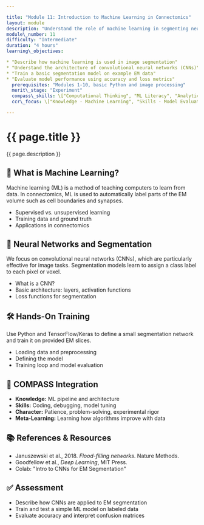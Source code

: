 ```yaml
---

title: "Module 11: Introduction to Machine Learning in Connectomics"
layout: module
description: "Understand the role of machine learning in segmenting neurons, predicting synapses, and modeling brain structure."
module\_number: 11
difficulty: "Intermediate"
duration: "4 hours"
learning\_objectives:

* "Describe how machine learning is used in image segmentation"
* "Understand the architecture of convolutional neural networks (CNNs)"
* "Train a basic segmentation model on example EM data"
* "Evaluate model performance using accuracy and loss metrics"
  prerequisites: "Modules 1-10, basic Python and image processing"
  merit\_stage: "Experiment"
  compass\_skills: \["Computational Thinking", "ML Literacy", "Analytical Reasoning"]
  ccr\_focus: \["Knowledge - Machine Learning", "Skills - Model Evaluation"]

---
```


<div class="main-content">
  <div class="hero">
    <div class="hero-content">
      <h1>{{ page.title }}</h1>
      <p class="hero-subtitle">{{ page.description }}</p>
    </div>
  </div>

  <section class="section">
    <h2>🤖 What is Machine Learning?</h2>
    <p>Machine learning (ML) is a method of teaching computers to learn from data. In connectomics, ML is used to automatically label parts of the EM volume such as cell boundaries and synapses.</p>
    <ul>
      <li>Supervised vs. unsupervised learning</li>
      <li>Training data and ground truth</li>
      <li>Applications in connectomics</li>
    </ul>
  </section>

  <section class="section">
    <h2>🧠 Neural Networks and Segmentation</h2>
    <p>We focus on convolutional neural networks (CNNs), which are particularly effective for image tasks. Segmentation models learn to assign a class label to each pixel or voxel.</p>
    <ul>
      <li>What is a CNN?</li>
      <li>Basic architecture: layers, activation functions</li>
      <li>Loss functions for segmentation</li>
    </ul>
  </section>

  <section class="section">
    <h2>🛠️ Hands-On Training</h2>
    <p>Use Python and TensorFlow/Keras to define a small segmentation network and train it on provided EM slices.</p>
    <ul>
      <li>Loading data and preprocessing</li>
      <li>Defining the model</li>
      <li>Training loop and model evaluation</li>
    </ul>
  </section>

  <section class="section">
    <h2>🎯 COMPASS Integration</h2>
    <ul>
      <li><strong>Knowledge:</strong> ML pipeline and architecture</li>
      <li><strong>Skills:</strong> Coding, debugging, model tuning</li>
      <li><strong>Character:</strong> Patience, problem-solving, experimental rigor</li>
      <li><strong>Meta-Learning:</strong> Learning how algorithms improve with data</li>
    </ul>
  </section>

  <section class="section">
    <h2>📚 References & Resources</h2>
    <ul>
      <li>Januszewski et al., 2018. <em>Flood-filling networks</em>. Nature Methods.</li>
      <li>Goodfellow et al., <em>Deep Learning</em>, MIT Press.</li>
      <li>Colab: "Intro to CNNs for EM Segmentation"</li>
    </ul>
  </section>

  <section class="section">
    <h2>✅ Assessment</h2>
    <ul>
      <li>Describe how CNNs are applied to EM segmentation</li>
      <li>Train and test a simple ML model on labeled data</li>
      <li>Evaluate accuracy and interpret confusion matrices</li>
    </ul>
  </section>
</div>
